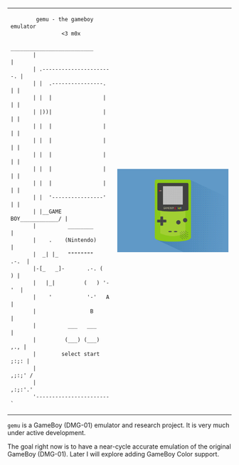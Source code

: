 <table>
<td>

```
		gemu - the gameboy emulator
				<3 m0x
	    __________________________
	   |                          |
	   | .----------------------. |
	   | |  .----------------.  | |
	   | |  |                |  | |
	   | |))|                |  | |
	   | |  |                |  | |
	   | |  |                |  | |
	   | |  |                |  | |
	   | |  |                |  | |
	   | |  |                |  | |
	   | |  '----------------'  | |
	   | |__GAME BOY____________/ |
	   |          ________        |
	   |    .    (Nintendo)       |
	   |  _| |_   """"""""   .-.  |
	   |-[_   _]-       .-. (   ) |
	   |   |_|         (   ) '-'  |
	   |    '           '-'   A   |
	   |                 B        |
	   |          ___   ___       |
	   |         (___) (___)  ,., |
	   |        select start ;:;: |
	   |                    ,;:;' /
	   |                   ,:;:'.'
	   '-----------------------`
```
								 
</td>
<td>

![<3](https://github.com/m0xsec/gemu/blob/main/assets/gbc.gif?raw=true)

</td>
</table>

`gemu` is a GameBoy (DMG-01) emulator and research project. It is very much under active development.

The goal right now is to have a near-cycle accurate emulation of the original GameBoy (DMG-01). Later I will explore adding GameBoy Color support.
